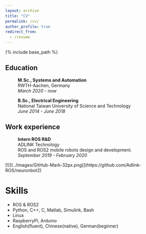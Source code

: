 ```yaml
---
layout: archive
title: "CV"
permalink: /cv/
author_profile: true
redirect_from:
  - /resume
---
```


{% include base_path %}

## Education

<p style="margin-left: 40px"><b>M.Sc., Systems and Automation</b>
<br>RWTH-Aachen, Germany
<br><i>March 2020 - now</i></p>

<p style="margin-left: 40px"><b>B.Sc., Electrical Engineering</b>
<br>National Taiwan University of Science and Technology
<br><i>June 2014 - June 2018</i></p>

## Work experience

<p style="margin-left: 40px"><b>Intern ROS R&D</b>
<br>ADLINK Technology
<br>ROS and ROS2 mobile robots design and development. 
<br><i>September 2019 - February 2020</i></p>
    [![](../images/GitHub-Mark-32px.png)](https://github.com/Adlink-ROS/neuronbot2)

Skills
======
* ROS & ROS2
* Python, C++, C, Matlab, Simulink, Bash
* Linux
* RaspberryPi, Arduino
* English(fluent), Chinese(native), German(beginner)